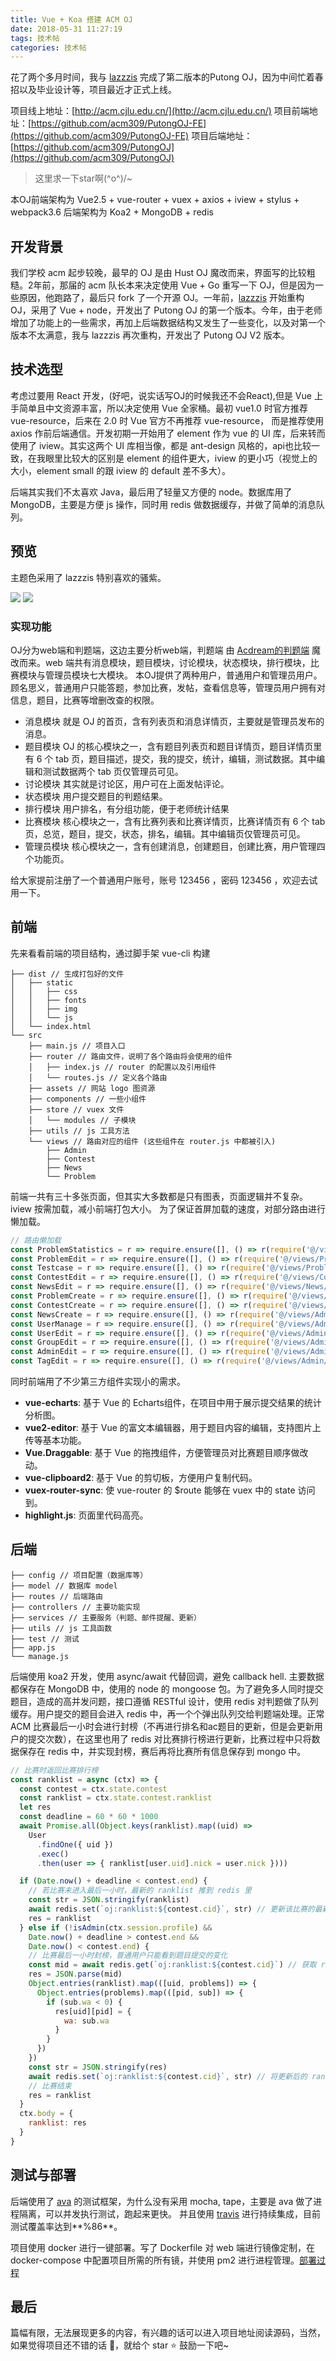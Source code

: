 ```yaml
---
title: Vue + Koa 搭建 ACM OJ
date: 2018-05-31 11:27:19
tags: 技术帖
categories: 技术帖
---
```


花了两个多月时间，我与 [lazzzis](https://github.com/lazzzis) 完成了第二版本的Putong OJ，因为中间忙着春招以及毕业设计等，项目最近才正式上线。

项目线上地址：[http://acm.cjlu.edu.cn/](http://acm.cjlu.edu.cn/)
项目前端地址：[https://github.com/acm309/PutongOJ-FE](https://github.com/acm309/PutongOJ-FE)
项目后端地址：[https://github.com/acm309/PutongOJ](https://github.com/acm309/PutongOJ)

> 这里求一下star啊\(^o^)/~

本OJ前端架构为 Vue2.5 + vue-router + vuex + axios + iview + stylus + webpack3.6
后端架构为 Koa2 + MongoDB + redis

<!--more-->

## 开发背景
我们学校 acm 起步较晚，最早的 OJ 是由 Hust OJ 魔改而来，界面写的比较粗糙。2年前，那届的 acm 队长本来决定使用 Vue + Go 重写一下 OJ，但是因为一些原因，他跑路了，最后只 fork 了一个开源 OJ。一年前，[lazzzis](https://github.com/lazzzis) 开始重构 OJ，采用了 Vue + node，开发出了 Putong OJ 的第一个版本。今年，由于老师增加了功能上的一些需求，再加上后端数据结构又发生了一些变化，以及对第一个版本不太满意，我与 lazzzis 再次重构，开发出了 Putong OJ V2 版本。 

## 技术选型
考虑过要用 React 开发，(好吧，说实话写OJ的时候我还不会React),但是 Vue 上手简单且中文资源丰富，所以决定使用 Vue 全家桶。最初 vue1.0 时官方推荐 vue-resource，后来在 2.0 时 Vue 官方不再推荐 vue-resource， 而是推荐使用 axios 作前后端通信。开发初期一开始用了 element 作为 vue 的 UI 库，后来转而使用了 iview。其实这两个 UI 库相当像，都是 ant-design 风格的，api也比较一致，在我眼里比较大的区别是 element 的组件更大，iview 的更小巧（视觉上的大小，element small 的跟 iview 的 default 差不多大）。

后端其实我们不太喜欢 Java，最后用了轻量又方便的 node。数据库用了 MongoDB，主要是方便 js 操作，同时用 redis 做数据缓存，并做了简单的消息队列。

## 预览
主题色采用了 lazzzis 特别喜欢的骚紫。

![](https://i.loli.net/2018/11/19/5bf28bc30b0ab.jpg)
![](https://i.loli.net/2018/11/19/5bf28bb35ff3e.jpg)

### 实现功能
OJ分为web端和判题端，这边主要分析web端，判题端 由 [Acdream的判题端](https://github.com/KIDx/Judger) 魔改而来。web 端共有消息模块，题目模块，讨论模块，状态模块，排行模块，比赛模块与管理员模块七大模块。
本OJ提供了两种用户，普通用户和管理员用户。顾名思义，普通用户只能答题，参加比赛，发帖，查看信息等，管理员用户拥有对信息，题目，比赛等增删改查的权限。

- 消息模块
    就是 OJ 的首页，含有列表页和消息详情页，主要就是管理员发布的消息。
- 题目模块
    OJ 的核心模块之一，含有题目列表页和题目详情页，题目详情页里有 6 个 tab 页，题目描述，提交，我的提交，统计，编辑，测试数据。其中编辑和测试数据两个 tab 页仅管理员可见。
- 讨论模块
    其实就是讨论区，用户可在上面发帖评论。
- 状态模块
    用户提交题目的判题结果。
- 排行模块
    用户排名，有分组功能，便于老师统计结果
- 比赛模块
    核心模块之一，含有比赛列表和比赛详情页，比赛详情页有 6 个 tab 页，总览，题目，提交，状态，排名，编辑。其中编辑页仅管理员可见。
- 管理员模块
    核心模块之一，含有创建消息，创建题目，创建比赛，用户管理四个功能页。

给大家提前注册了一个普通用户账号，账号 123456 ，密码 123456 ，欢迎去试用一下。

## 前端
先来看看前端的项目结构，通过脚手架 vue-cli 构建
```
├── dist // 生成打包好的文件
│   ├── static
│   │   ├── css
│   │   ├── fonts
│   │   ├── img
│   │   └── js  
│   └── index.html
└── src
    ├── main.js // 项目入口
    ├── router // 路由文件，说明了各个路由将会使用的组件
    │   ├── index.js // router 的配置以及引用组件
    │   └── routes.js // 定义各个路由
    ├── assets // 网站 logo 图资源
    ├── components // 一些小组件
    ├── store // vuex 文件
    │   └── modules // 子模块
    ├── utils // js 工具方法
    └── views // 路由对应的组件 (这些组件在 router.js 中都被引入)
        ├── Admin
        ├── Contest
        ├── News
        └── Problem

```
前端一共有三十多张页面，但其实大多数都是只有图表，页面逻辑并不复杂。
iview 按需加载，减小前端打包大小。
为了保证首屏加载的速度，对部分路由进行懒加载。

```javascript
// 路由懒加载
const ProblemStatistics = r => require.ensure([], () => r(require('@/views/Problem/Statistics')), 'statistics')
const ProblemEdit = r => require.ensure([], () => r(require('@/views/Problem/ProblemEdit')), 'admin')
const Testcase = r => require.ensure([], () => r(require('@/views/Problem/Testcase')), 'admin')
const ContestEdit = r => require.ensure([], () => r(require('@/views/Contest/ContestEdit')), 'admin')
const NewsEdit = r => require.ensure([], () => r(require('@/views/News/NewsEdit')), 'admin')
const ProblemCreate = r => require.ensure([], () => r(require('@/views/Admin/ProblemCreate')), 'admin')
const ContestCreate = r => require.ensure([], () => r(require('@/views/Admin/ContestCreate')), 'admin')
const NewsCreate = r => require.ensure([], () => r(require('@/views/Admin/NewsCreate')), 'admin')
const UserManage = r => require.ensure([], () => r(require('@/views/Admin/UserManage/Usermanage')), 'admin')
const UserEdit = r => require.ensure([], () => r(require('@/views/Admin/UserManage/UserEdit')), 'admin')
const GroupEdit = r => require.ensure([], () => r(require('@/views/Admin/UserManage/GroupEdit')), 'admin')
const AdminEdit = r => require.ensure([], () => r(require('@/views/Admin/UserManage/AdminEdit')), 'admin')
const TagEdit = r => require.ensure([], () => r(require('@/views/Admin/UserManage/TagEdit')), 'admin')
```

同时前端用了不少第三方组件实现小的需求。
- **vue-echarts**: 基于 Vue 的 Echarts组件，在项目中用于展示提交结果的统计分析图。
- **vue2-editor**: 基于 Vue 的富文本编辑器，用于题目内容的编辑，支持图片上传等基本功能。
- **Vue.Draggable**: 基于 Vue 的拖拽组件，方便管理员对比赛题目顺序做改动。
- **vue-clipboard2**: 基于 Vue 的剪切板，方便用户复制代码。
- **vuex-router-sync**: 使 vue-router 的 $route 能够在 vuex 中的 state 访问到。
- **highlight.js**: 页面里代码高亮。

## 后端
```
├── config // 项目配置（数据库等）
├── model // 数据库 model
├── routes // 后端路由
├── controllers // 主要功能实现
├── services // 主要服务（判题、邮件提醒、更新）
├── utils // js 工具函数
├── test // 测试
├── app.js
└── manage.js

```

后端使用 koa2 开发，使用 async/await 代替回调，避免 callback hell. 主要数据都保存在 MongoDB 中，使用的 node 的 mongoose 包。为了避免多人同时提交题目，造成的高并发问题，接口遵循 RESTful 设计，使用 redis 对判题做了队列缓存。用户提交的题目会进入 redis 中，再一个个弹出队列交给判题端处理。正常 ACM 比赛最后一小时会进行封榜（不再进行排名和ac题目的更新，但是会更新用户的提交次数），在这里也用了 redis 对比赛排行榜进行更新，比赛过程中只将数据保存在 redis 中，并实现封榜，赛后再将比赛所有信息保存到 mongo 中。

```javascript
// 比赛时返回比赛排行榜
const ranklist = async (ctx) => {
  const contest = ctx.state.contest
  const ranklist = ctx.state.contest.ranklist
  let res
  const deadline = 60 * 60 * 1000
  await Promise.all(Object.keys(ranklist).map((uid) =>
    User
      .findOne({ uid })
      .exec()
      .then(user => { ranklist[user.uid].nick = user.nick })))

  if (Date.now() + deadline < contest.end) {
    // 若比赛未进入最后一小时，最新的 ranklist 推到 redis 里
    const str = JSON.stringify(ranklist)
    await redis.set(`oj:ranklist:${contest.cid}`, str) // 更新该比赛的最新排名信息
    res = ranklist
  } else if (!isAdmin(ctx.session.profile) &&
    Date.now() + deadline > contest.end &&
    Date.now() < contest.end) {
    // 比赛最后一小时封榜，普通用户只能看到题目提交的变化
    const mid = await redis.get(`oj:ranklist:${contest.cid}`) // 获取 redis 中该比赛的排名信息
    res = JSON.parse(mid)
    Object.entries(ranklist).map(([uid, problems]) => {
      Object.entries(problems).map(([pid, sub]) => {
        if (sub.wa < 0) {
          res[uid][pid] = {
            wa: sub.wa
          }
        }
      })
    })
    const str = JSON.stringify(res)
    await redis.set(`oj:ranklist:${contest.cid}`, str) // 将更新后的 ranklist 更新到 redis
    // 比赛结束
    res = ranklist
  }
  ctx.body = {
    ranklist: res
  }
}
```

## 测试与部署
后端使用了 [ava](https://github.com/avajs/ava) 的测试框架，为什么没有采用 mocha, tape，主要是 ava 做了进程隔离，可以并发执行测试，跑起来更快。
并且使用 [travis](https://travis-ci.org/) 进行持续集成，目前测试覆盖率达到**%86**。

项目使用 docker 进行一键部署。写了 Dockerfile 对 web 端进行镜像定制，在 docker-compose 中配置项目所需的所有镜，并使用 pm2 进行进程管理。[部署过程](https://github.com/acm309/PutongOJ#user-content-delpoyment)

## 最后
篇幅有限，无法展现更多的内容，有兴趣的话可以进入项目地址阅读源码，当然，如果觉得项目还不错的话 👏，就给个 star ⭐️ 鼓励一下吧~